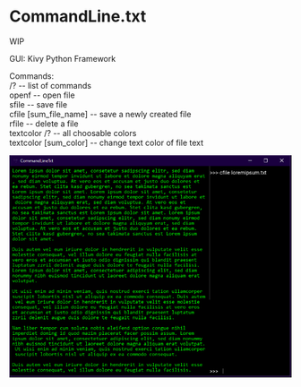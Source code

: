 # CommandLine.txt
WIP

GUI: Kivy Python Framework

Commands:  
/? -- list of commands  
openf -- open file  
sfile -- save file  
cfile [sum_file_name] -- save a newly created file  
rfile -- delete a file  
textcolor /? -- all choosable colors  
textcolor [sum_color] -- change text color of file text  
  
 ![](https://github.com/necoder27/CommandLine.txt/blob/master/example.png)
